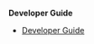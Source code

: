 <navigation>

<span class="lead">**Developer Guide**</span>

* [Developer Guide]({{baseUrl}}/devGuide/devGuide.html)
</navigation>
